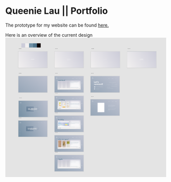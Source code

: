 # Queenie Lau || Portfolio

The prototype for my website can be found [here.](https://adobe.ly/3bYBKY3)

Here is an overview of the current design
![Overview of Web Interface Design](https://github.com/Queenie-Lau/Queenie-Lau.github.io/blob/master/website-overview.png)
